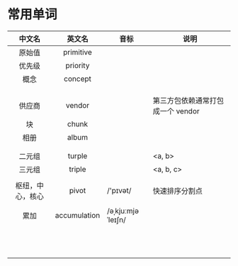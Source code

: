 # 常用单词

|      中文名      |    英文名    | 音标              | 说明                              |
| :--------------: | :----------: | ----------------- | --------------------------------- |
|      原始值      |  primitive   |                   |                                   |
|      优先级      |   priority   |                   |                                   |
|       概念       |   concept    |                   |                                   |
|                  |              |                   |                                   |
|                  |              |                   |                                   |
|                  |              |                   |                                   |
|      供应商      |    vendor    |                   | 第三方包依赖通常打包成一个 vendor |
|        块        |    chunk     |                   |                                   |
|       相册       |    album     |                   |                                   |
|                  |              |                   |                                   |
|                  |              |                   |                                   |
|      二元组      |    turple    |                   | <a, b>                            |
|      三元组      |    triple    |                   | <a,  b, c>                        |
|                  |              |                   |                                   |
| 枢纽，中心，核心 |    pivot     | /'pɪvət/          | 快速排序分割点                    |
|                  |              |                   |                                   |
|       累加       | accumulation | /əˌkjuːmjəˈleɪʃn/ |                                   |
|                  |              |                   |                                   |
|                  |              |                   |                                   |
|                  |              |                   |                                   |
|                  |              |                   |                                   |
|                  |              |                   |                                   |
|                  |              |                   |                                   |
|                  |              |                   |                                   |
|                  |              |                   |                                   |
|                  |              |                   |                                   |
|                  |              |                   |                                   |
|                  |              |                   |                                   |
|                  |              |                   |                                   |

